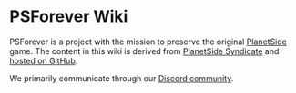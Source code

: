 # PSForever Wiki

PSForever is a project with the mission to preserve the original [PlanetSide](PlanetSide.md) game. The content in this wiki is derived from [PlanetSide Syndicate](archive/PlanetSide_Syndicate.md) and [hosted on GitHub](https://github.com/psforever/wiki).

We primarily communicate through our [Discord community](https://discord.gg/0nRe5TNbTYoUruA4).
